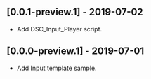 ## [0.0.1-preview.1] - 2019-07-02
- Add DSC_Input_Player script.

## [0.0.0-preview.1] - 2019-07-01
- Add Input template sample.